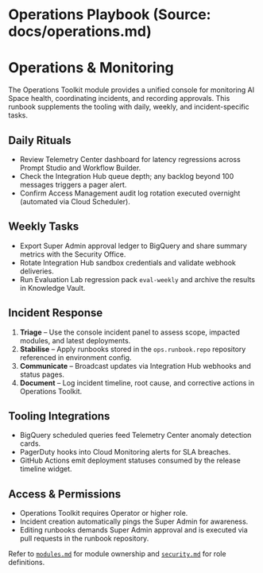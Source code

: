 # Operations Playbook (Source: docs/operations.md)

# Operations & Monitoring

The Operations Toolkit module provides a unified console for monitoring AI Space health, coordinating incidents, and recording approvals. This runbook supplements the tooling with daily, weekly, and incident-specific tasks.

## Daily Rituals

- Review Telemetry Center dashboard for latency regressions across Prompt Studio and Workflow Builder.
- Check the Integration Hub queue depth; any backlog beyond 100 messages triggers a pager alert.
- Confirm Access Management audit log rotation executed overnight (automated via Cloud Scheduler).

## Weekly Tasks

- Export Super Admin approval ledger to BigQuery and share summary metrics with the Security Office.
- Rotate Integration Hub sandbox credentials and validate webhook deliveries.
- Run Evaluation Lab regression pack `eval-weekly` and archive the results in Knowledge Vault.

## Incident Response

1. **Triage** – Use the console incident panel to assess scope, impacted modules, and latest deployments.
2. **Stabilise** – Apply runbooks stored in the `ops.runbook.repo` repository referenced in environment config.
3. **Communicate** – Broadcast updates via Integration Hub webhooks and status pages.
4. **Document** – Log incident timeline, root cause, and corrective actions in Operations Toolkit.

## Tooling Integrations

- BigQuery scheduled queries feed Telemetry Center anomaly detection cards.
- PagerDuty hooks into Cloud Monitoring alerts for SLA breaches.
- GitHub Actions emit deployment statuses consumed by the release timeline widget.

## Access & Permissions

- Operations Toolkit requires Operator or higher role.
- Incident creation automatically pings the Super Admin for awareness.
- Editing runbooks demands Super Admin approval and is executed via pull requests in the runbook repository.

Refer to [`modules.md`](modules.md) for module ownership and [`security.md`](security.md) for role definitions.
